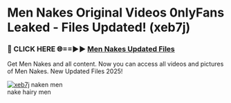 # Men Nakes Original Videos 0nlyFans Leaked - Files Updated! (xeb7j)

<h3>🔴 CLICK HERE 🌐==►► <a href="https://tinyurl.com/up5wt9bj" rel="nofollow">Men Nakes Updated Files</a></h3>

Get Men Nakes and all content. Now you can access all videos and pictures of Men Nakes. New Updated Files 2025!

[![xeb7j](https://i.imgur.com/ABiUzMV.gif)](https://tinyurl.com/up5wt9bj)
naken men<br>
nake hairy men